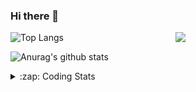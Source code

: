 ### Hi there 👋

<!--
**tao8687/tao8687** is a ✨ _special_ ✨ repository because its `README.md` (this file) appears on your GitHub profile.

Here are some ideas to get you started:

- 🔭 I’m currently working on ...
- 🌱 I’m currently learning ...
- 👯 I’m looking to collaborate on ...
- 🤔 I’m looking for help with ...
- 💬 Ask me about ...
- 📫 How to reach me: ...
- 😄 Pronouns: ...
- ⚡ Fun fact: ...
-->

<img align='right' src="https://media.giphy.com/media/M9gbBd9nbDrOTu1Mqx/giphy.gif" width="240">

  
![Top Langs](https://github-readme-stats.vercel.app/api/top-langs/?username=tao8687&layout=compact&title_color=23238E&text_color=A67D3D)

![Anurag's github stats](https://github-readme-stats.vercel.app/api?username=tao8687&show_icons=true&&text_color=A67D3D&title_color=23238E&show_icons=false&count_private=true&hide=stars)

<details>
  <summary>:zap: Coding Stats</summary>
  <br>
    
<!--START_SECTION:waka-->
![Code Time](http://img.shields.io/badge/Code%20Time-1%2C361%20hrs%2013%20mins-blue)

![Profile Views](http://img.shields.io/badge/Profile%20Views-0-blue)

**🐱 My GitHub Data** 

> 📦 1.5 MB Used in GitHub's Storage 
 > 
> 🏆 205 Contributions in the Year 2023
 > 
> 🚫 Not Opted to Hire
 > 
> 📜 50 Public Repositories 
 > 
> 🔑 22 Private Repositories 
 > 
**I'm an Early 🐤** 

```text
🌞 Morning                1075 commits        █████████████████████░░░░   84.05 % 
🌆 Daytime                84 commits          ██░░░░░░░░░░░░░░░░░░░░░░░   06.57 % 
🌃 Evening                116 commits         ██░░░░░░░░░░░░░░░░░░░░░░░   09.07 % 
🌙 Night                  4 commits           ░░░░░░░░░░░░░░░░░░░░░░░░░   00.31 % 
```
📅 **I'm Most Productive on Wednesday** 

```text
Monday                   184 commits         ████░░░░░░░░░░░░░░░░░░░░░   14.39 % 
Tuesday                  171 commits         ███░░░░░░░░░░░░░░░░░░░░░░   13.37 % 
Wednesday                236 commits         █████░░░░░░░░░░░░░░░░░░░░   18.45 % 
Thursday                 162 commits         ███░░░░░░░░░░░░░░░░░░░░░░   12.67 % 
Friday                   180 commits         ████░░░░░░░░░░░░░░░░░░░░░   14.07 % 
Saturday                 176 commits         ███░░░░░░░░░░░░░░░░░░░░░░   13.76 % 
Sunday                   170 commits         ███░░░░░░░░░░░░░░░░░░░░░░   13.29 % 
```


📊 **This Week I Spent My Time On** 

```text
🕑︎ Time Zone: Asia/Shanghai

💬 Programming Languages: 
C                        4 hrs 23 mins       ██████████████░░░░░░░░░░░   56.88 % 
C++                      1 hr 35 mins        █████░░░░░░░░░░░░░░░░░░░░   20.69 % 
Makefile                 1 hr 5 mins         ████░░░░░░░░░░░░░░░░░░░░░   14.08 % 
Bash                     18 mins             █░░░░░░░░░░░░░░░░░░░░░░░░   03.95 % 
CMake                    8 mins              ░░░░░░░░░░░░░░░░░░░░░░░░░   01.73 % 

🔥 Editors: 
VS Code                  7 hrs 43 mins       █████████████████████████   100.00 % 

🐱‍💻 Projects: 
vc0768                   5 hrs 39 mins       ██████████████████░░░░░░░   73.18 % 
tvm                      2 hrs 4 mins        ███████░░░░░░░░░░░░░░░░░░   26.81 % 
dlpack                   0 secs              ░░░░░░░░░░░░░░░░░░░░░░░░░   00.00 % 

💻 Operating System: 
Linux                    7 hrs 43 mins       █████████████████████████   100.00 % 
```

**I Mostly Code in Python** 

```text
Python                   9 repos             ████████░░░░░░░░░░░░░░░░░   31.03 % 
C++                      7 repos             ██████░░░░░░░░░░░░░░░░░░░   24.14 % 
JavaScript               2 repos             ██░░░░░░░░░░░░░░░░░░░░░░░   06.90 % 
Batchfile                1 repo              █░░░░░░░░░░░░░░░░░░░░░░░░   03.45 % 
HTML                     1 repo              █░░░░░░░░░░░░░░░░░░░░░░░░   03.45 % 
```



**Timeline**

![Lines of Code chart](https://raw.githubusercontent.com/tao8687/tao8687/master/assets/bar_graph.png)


 Last Updated on 23/07/2023 01:38:16 UTC
<!--END_SECTION:waka-->
</details>
